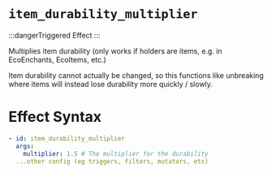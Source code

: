 # `item_durability_multiplier`
:::dangerTriggered Effect
:::

Multiplies item durability (only works if holders are items, e.g. in EcoEnchants, EcoItems, etc.)

Item durability cannot actually be changed, so this functions like unbreaking where items will instead lose durability more quickly / slowly.

# Effect Syntax
```yaml
- id: item_durability_multiplier
  args:
    multiplier: 1.5 # The multiplier for the durability
  ...other config (eg triggers, filters, mutators, etc)
```
